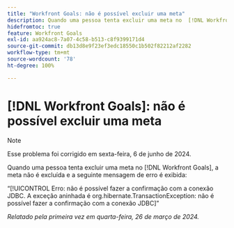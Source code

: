 ```yaml
---
title: "Workfront Goals: não é possível excluir uma meta"
description: Quando uma pessoa tenta excluir uma meta no  [!DNL Workfront Goals], a meta não é excluída e uma mensagem de erro é exibida.
hidefromtoc: true
feature: Workfront Goals
exl-id: aa924ac8-7a07-4c58-b513-c8f9399171d4
source-git-commit: db13d8e9f23ef3edc18550c1b502f82212af2282
workflow-type: tm+mt
source-wordcount: '78'
ht-degree: 100%

---
```


# [!DNL Workfront Goals]: não é possível excluir uma meta

>[!NOTE]
>
>Esse problema foi corrigido em sexta-feira, 6 de junho de 2024.

Quando uma pessoa tenta excluir uma meta no [!DNL Workfront Goals], a meta não é excluída e a seguinte mensagem de erro é exibida:

“[!UICONTROL Erro: não é possível fazer a confirmação com a conexão JDBC. A exceção aninhada é org.hibernate.TransactionException: não é possível fazer a confirmação com a conexão JDBC]”

_Relatado pela primeira vez em quarta-feira, 26 de março de 2024._
